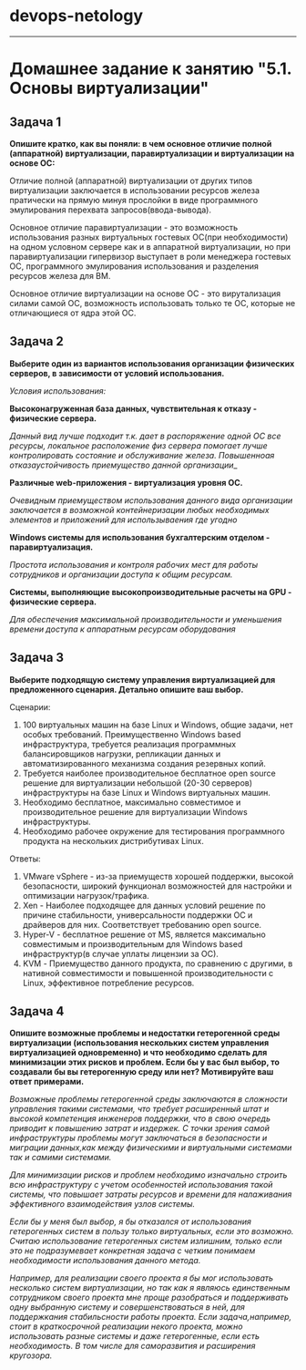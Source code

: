 # devops-netology
---


# Домашнее задание к занятию "5.1. Основы виртуализации"

## Задача 1
**Опишите кратко, как вы поняли: в чем основное отличие полной (аппаратной) виртуализации, паравиртуализации и виртуализации на основе ОС:**

Отличие полной (аппаратной) виртуализации от других типов виртуализации заключается в использовании ресурсов железа пратически на прямую минуя прослойки в виде программного эмулирования перехвата запросов(ввода-вывода). 

Основное отличие паравиртуализации - это возможность использования разных виртуальных гостевых ОС(при необходимости) на одном условном сервере как и в аппаратной виртуализации, но при паравиртуализации гипервизор выступает в роли менеджера гостевых ОС, программного эмулирования использования и разделения ресурсов железа для ВМ.

Основное отличие виртуализации на основе ОС - это вирутализация силами самой ОС, возможность использовать только те ОС, которые не отличающиеся от ядра этой ОС. 

## Задача 2

**Выберите один из вариантов использования организации физических серверов, в зависимости от условий использования.**

_Условия использования:_

**Высоконагруженная база данных, чувствительная к отказу - физические сервера.**

_Данный вид лучше подходит т.к. дает в распоряжение одной ОС все ресурсы, локальное расположение физ сервера помогает лучше контролировать состояние и обслуживание железа. Повышенноая отказаустойчивость приемущество данной организации__  

**Различные web-приложения - виртуализация уровня ОС.**

_Очевидным приемуществом использования данного вида организации заключается в возможной контейнеризации любых необходимых элементов и приложений для использываения где угодно_

**Windows системы для использования бухгалтерским отделом - паравиртуализация.**

_Простота использования и контроля рабочих мест для работы сотрудников и организации доступа к общим ресурсам._

**Системы, выполняющие высокопроизводительные расчеты на GPU - физические сервера.**

_Для обеспечения максимальной производительности и уменьшения времени доступа к аппаратным ресурсам оборудования_ 


## Задача 3

**Выберите подходящую систему управления виртуализацией для предложенного сценария. Детально опишите ваш выбор.**

Сценарии:

1. 100 виртуальных машин на базе Linux и Windows, общие задачи, нет особых требований. Преимущественно Windows based инфраструктура, требуется реализация программных балансировщиков нагрузки, репликации данных и автоматизированного механизма создания резервных копий.
2. Требуется наиболее производительное бесплатное open source решение для виртуализации небольшой (20-30 серверов) инфраструктуры на базе Linux и Windows виртуальных машин.
3. Необходимо бесплатное, максимально совместимое и производительное решение для виртуализации Windows инфраструктуры.
4. Необходимо рабочее окружение для тестирования программного продукта на нескольких дистрибутивах Linux.

Ответы:
1. VMware vSphere - из-за приемуществ хорошей поддержки, высокой безопасности, широкий функционал возможностей для настройки и оптимизации нагрузок/трафика. 
2. Xen -  Наиболее подходящее для данных условий решение по причине стабильности, универсальности поддержки ОС и драйверов для них. Соответствует требованию open source.
3. Hyper-V - бесплатное решение от MS, является максимально совместимым и производительным для Windows based инфраструктур(в случае уплаты лицензии за ОС). 
4. KVM - Приемущество данного продукта, по сравнению с другими, в нативной совместимости и повышенной производительности с Linux, эффективное потребление ресурсов.  

## Задача 4

**Опишите возможные проблемы и недостатки гетерогенной среды виртуализации (использования нескольких систем управления виртуализацией одновременно) и что необходимо сделать для минимизации этих рисков и проблем. Если бы у вас был выбор, то создавали бы вы гетерогенную среду или нет? Мотивируйте ваш ответ примерами.**

_Возможные проблемы гетерогенной среды заключаются в сложности управления такими системами, что требует расширенный штат и высокой компетенция инженеров поддержки, что в свою очередь приводит к повышению затрат и издержек. С точки зрения самой инфраструктуры проблемы могут заключаться в безопасности и миграции данных,как между физическими и виртуальными системами так и самими системами._ 

_Для минимизации рисков и проблем необходимо изначально строить всю инфраструктуру с учетом особенностей использования такой системы, что повышает затраты ресурсов и времени для налаживания эффективного взаимодействия узлов системы._

_Если бы у меня был выбор, я бы отказался от использования гетерогенных систем в пользу только виртуальных, если это возможно. Считаю использование гетерогенных систем излишним, только если это не подразумевает конкретная задача с четким понимаем необходимости использования данного метода._

_Например, для реализации своего проекта я бы мог использовать несколько систем виртуализации, но так как я являюсь единственным сотрудником своего проекта мне проще разобраться и поддерживать одну выбранную систему и совершенствоваться в ней, для поддержкания стабильсности работы проекта. 
Если задача,например, стоит в краткосрочной реализации некого проекта, можно использовать разные системы и даже гетерогенные, если есть необходимость. В том числе для саморазвития и расширения кругозора._  



  

  



